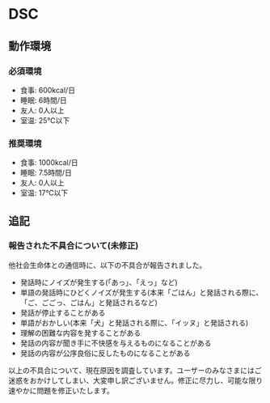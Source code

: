 # DSC
## 動作環境
### 必須環境
- 食事: 600kcal/日
- 睡眠: 6時間/日
- 友人: 0人以上
- 室温: 25℃以下

### 推奨環境
- 食事: 1000kcal/日
- 睡眠: 7.5時間/日
- 友人: 0人以上
- 室温: 17℃以下

## 追記
### 報告された不具合について(未修正)
他社会生命体との通信時に、以下の不具合が報告されました。
- 発話時にノイズが発生する(「あっ」、「えっ」など)
- 単語の発話時にひどくノイズが発生する(本来「ごはん」と発話される際に、「ご、ごごっ、ごはん」と発話されるなど)
- 発話が停止することがある
- 単語がおかしい(本来「犬」と発話される際に、「イッヌ」と発話される)
- 理解の困難な内容を発することがある
- 発話の内容が聞き手に不快感を与えるものになることがある
- 発話の内容が公序良俗に反したものになることがある

以上の不具合について、現在原因を調査しています。ユーザーのみなさまにはご迷惑をおかけしてしまい、大変申し訳ございません。修正に尽力し、可能な限り速やかに問題を修正いたします。
